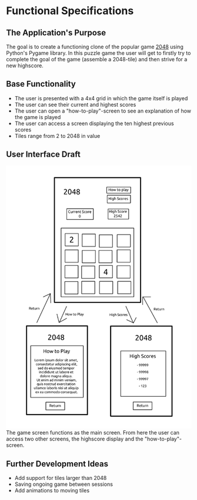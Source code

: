 # Functional Specifications

## The Application's Purpose
The goal is to create a functioning clone of the popular game [2048](https://en.wikipedia.org/wiki/2048_(video_game)) using Python's Pygame library. In this puzzle game the user will get to firstly try to complete the goal of the game (assemble a 2048-tile) and then strive for a new highscore.

## Base Functionality
- The user is presented with a 4x4 grid in which the game itself is played
- The user can see their current and highest scores
- The user can open a "how-to-play"-screen to see an explanation of how the game is played
- The user can access a screen displaying the ten highest previous scores
- Tiles range from 2 to 2048 in value

## User Interface Draft
![The game screen functions as the main screen. From here the user can access two other screens, the highscore display and the "how-to-play"-screen.](https://github.com/Niclas-L/ot-harjoitustyo/blob/master/documentation/images/2048functioncalspec.png)
The game screen functions as the main screen. From here the user can access two other screens, the highscore display and the "how-to-play"-screen.

## Further Development Ideas
- Add support for tiles larger than 2048
- Saving ongoing game between sessions
- Add animations to moving tiles
